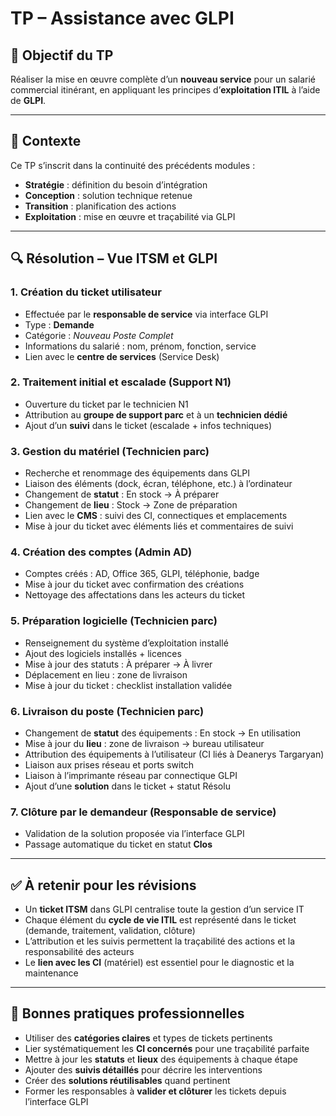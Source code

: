 # TP – Assistance avec GLPI

## 🧠 Objectif du TP

Réaliser la mise en œuvre complète d’un **nouveau service** pour un salarié commercial itinérant, en appliquant les principes d’**exploitation ITIL** à l’aide de **GLPI**.

---

## 🧾 Contexte

Ce TP s’inscrit dans la continuité des précédents modules :

- **Stratégie** : définition du besoin d’intégration
- **Conception** : solution technique retenue
- **Transition** : planification des actions
- **Exploitation** : mise en œuvre et traçabilité via GLPI

---

## 🔍 Résolution – Vue ITSM et GLPI

### 1. Création du ticket utilisateur

- Effectuée par le **responsable de service** via interface GLPI
- Type : **Demande**
- Catégorie : _Nouveau Poste Complet_
- Informations du salarié : nom, prénom, fonction, service
- Lien avec le **centre de services** (Service Desk)

### 2. Traitement initial et escalade (Support N1)

- Ouverture du ticket par le technicien N1
- Attribution au **groupe de support parc** et à un **technicien dédié**
- Ajout d’un **suivi** dans le ticket (escalade + infos techniques)

### 3. Gestion du matériel (Technicien parc)

- Recherche et renommage des équipements dans GLPI
- Liaison des éléments (dock, écran, téléphone, etc.) à l’ordinateur
- Changement de **statut** : En stock → À préparer
- Changement de **lieu** : Stock → Zone de préparation
- Lien avec le **CMS** : suivi des CI, connectiques et emplacements
- Mise à jour du ticket avec éléments liés et commentaires de suivi

### 4. Création des comptes (Admin AD)

- Comptes créés : AD, Office 365, GLPI, téléphonie, badge
- Mise à jour du ticket avec confirmation des créations
- Nettoyage des affectations dans les acteurs du ticket

### 5. Préparation logicielle (Technicien parc)

- Renseignement du système d’exploitation installé
- Ajout des logiciels installés + licences
- Mise à jour des statuts : À préparer → À livrer
- Déplacement en lieu : zone de livraison
- Mise à jour du ticket : checklist installation validée

### 6. Livraison du poste (Technicien parc)

- Changement de **statut** des équipements : En stock → En utilisation
- Mise à jour du **lieu** : zone de livraison → bureau utilisateur
- Attribution des équipements à l’utilisateur (CI liés à Deanerys Targaryan)
- Liaison aux prises réseau et ports switch
- Liaison à l’imprimante réseau par connectique GLPI
- Ajout d’une **solution** dans le ticket + statut Résolu

### 7. Clôture par le demandeur (Responsable de service)

- Validation de la solution proposée via l’interface GLPI
- Passage automatique du ticket en statut **Clos**

---

## ✅ À retenir pour les révisions

- Un **ticket ITSM** dans GLPI centralise toute la gestion d’un service IT
- Chaque élément du **cycle de vie ITIL** est représenté dans le ticket (demande, traitement, validation, clôture)
- L’attribution et les suivis permettent la traçabilité des actions et la responsabilité des acteurs
- Le **lien avec les CI** (matériel) est essentiel pour le diagnostic et la maintenance

---

## 📌 Bonnes pratiques professionnelles

- Utiliser des **catégories claires** et types de tickets pertinents
- Lier systématiquement les **CI concernés** pour une traçabilité parfaite
- Mettre à jour les **statuts** et **lieux** des équipements à chaque étape
- Ajouter des **suivis détaillés** pour décrire les interventions
- Créer des **solutions réutilisables** quand pertinent
- Former les responsables à **valider et clôturer** les tickets depuis l’interface GLPI